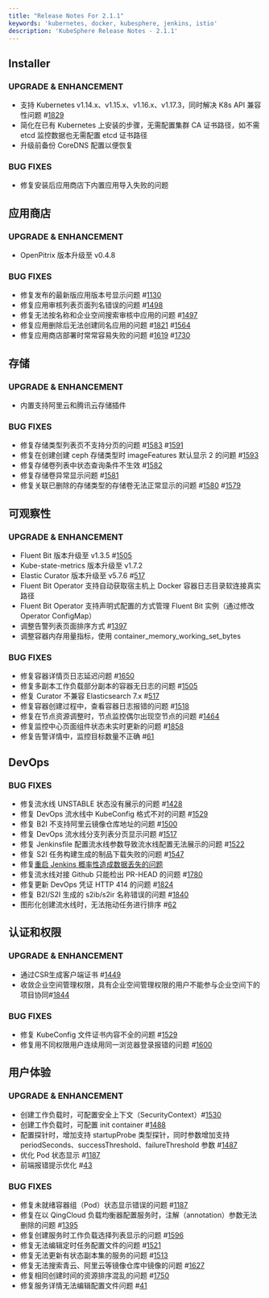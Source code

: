 ```yaml
---
title: "Release Notes For 2.1.1"
keywords: 'kubernetes, docker, kubesphere, jenkins, istio'
description: 'KubeSphere Release Notes - 2.1.1'
---
```


## Installer

### UPGRADE & ENHANCEMENT

- 支持 Kubernetes v1.14.x、v1.15.x、v1.16.x、v1.17.3，同时解决 K8s API 兼容性问题 #[1829](https://github.com/kubesphere/kubesphere/issues/1829)
- 简化在已有 Kubernetes 上安装的步骤，无需配置集群 CA 证书路径，如不需 etcd 监控数据也无需配置 etcd 证书路径
- 升级前备份 CoreDNS 配置以便恢复

### BUG FIXES

- 修复安装后应用商店下内置应用导入失败的问题

## 应用商店

### UPGRADE & ENHANCEMENT

- OpenPitrix 版本升级至 v0.4.8

### BUG FIXES

- 修复发布的最新版应用版本号显示问题 #[1130](https://github.com/kubesphere/kubesphere/issues/1130)
- 修复应用审核列表页面列名错误的问题 #[1498](https://github.com/kubesphere/kubesphere/issues/1498)
- 修复无法按名称和企业空间搜索审核中应用的问题 #[1497](https://github.com/kubesphere/kubesphere/issues/1497)
- 修复应用删除后无法创建同名应用的问题 #[1821](https://github.com/kubesphere/kubesphere/pull/1821) #[1564](https://github.com/kubesphere/kubesphere/issues/1564)
- 修复应用商店部署时常常容易失败的问题 #[1619](https://github.com/kubesphere/kubesphere/issues/1619) #[1730](https://github.com/kubesphere/kubesphere/issues/1730)

## 存储

### UPGRADE & ENHANCEMENT

- 内置支持阿里云和腾讯云存储插件

### BUG FIXES

- 修复存储类型列表页不支持分页的问题 #[1583](https://github.com/kubesphere/kubesphere/issues/1583) #[1591](https://github.com/kubesphere/kubesphere/issues/1591)
- 修复在创建创建 ceph 存储类型时 imageFeatures 默认显示 2 的问题 #[1593](https://github.com/kubesphere/kubesphere/issues/1593)
- 修复存储卷列表中状态查询条件不生效 #[1582](https://github.com/kubesphere/kubesphere/issues/1582)
- 修复存储卷异常显示问题 #[1581](https://github.com/kubesphere/kubesphere/issues/1581)
- 修复关联已删除的存储类型的存储卷无法正常显示的问题 #[1580](https://github.com/kubesphere/kubesphere/issues/1580) #[1579](https://github.com/kubesphere/kubesphere/issues/1579)

## 可观察性

### UPGRADE & ENHANCEMENT

- Fluent Bit 版本升级至 v1.3.5 #[1505](https://github.com/kubesphere/kubesphere/issues/1505)
- Kube-state-metrics 版本升级至 v1.7.2
- Elastic Curator 版本升级至 v5.7.6 #[517](https://github.com/kubesphere/ks-installer/issues/517)
- Fluent Bit Operator 支持自动获取宿主机上 Docker 容器日志目录软连接真实路径
- Fluent Bit Operator 支持声明式配置的方式管理 Fluent Bit 实例（通过修改 Operator ConfigMap）
- 调整告警列表页面排序方式 #[1397](https://github.com/kubesphere/kubesphere/issues/1397)
- 调整容器内存用量指标，使用 container_memory_working_set_bytes

### BUG FIXES

- 修复容器详情页日志延迟问题 #[1650](https://github.com/kubesphere/kubesphere/issues/1650)
- 修复多副本工作负载部分副本的容器无日志的问题 #[1505](https://github.com/kubesphere/kubesphere/issues/1505)
- 修复 Curator 不兼容 Elasticsearch 7.x #[517](https://github.com/kubesphere/ks-installer/issues/517)
- 修复容器创建过程中，查看容器日志报错的问题 #[1518](https://github.com/kubesphere/kubesphere/issues/1518)
- 修复在节点资源调整时，节点监控偶尔出现空节点的问题 #[1464](https://github.com/kubesphere/kubesphere/issues/1464)
- 修复监控中心页面组件状态未实时更新的问题 #[1858](https://github.com/kubesphere/kubesphere/issues/1858)
- 修复告警详情中，监控目标数量不正确 #[61](https://github.com/kubesphere/console/issues/61)

## DevOps

### BUG FIXES

- 修复流水线 UNSTABLE 状态没有展示的问题 #[1428](https://github.com/kubesphere/kubesphere/issues/1428)
- 修复 DevOps 流水线中 KubeConfig 格式不对的问题 #[1529](https://github.com/kubesphere/kubesphere/issues/1529)
- 修复 B2I 不支持阿里云镜像仓库地址的问题 #[1500](https://github.com/kubesphere/kubesphere/issues/1500)
- 修复 DevOps 流水线分支列表分页显示问题 #[1517](https://github.com/kubesphere/kubesphere/issues/1517)
- 修复 Jenkinsfile 配置流水线参数导致流水线配置无法展示的问题 #[1522](https://github.com/kubesphere/kubesphere/issues/1522)
- 修复 S2I 任务构建生成的制品下载失败的问题 #[1547](https://github.com/kubesphere/kubesphere/issues/1547)
- 修复[重启 Jenkins 概率性造成数据丢失的问题]( https://kubesphere.com.cn/forum/d/283-jenkins)
- 修复流水线对接 Github 只能检出 PR-HEAD 的问题 #[1780](https://github.com/kubesphere/kubesphere/issues/1780)
- 修复更新 DevOps 凭证  HTTP 414 的问题 #[1824](https://github.com/kubesphere/kubesphere/issues/1824)
- 修复 B2I/S2I 生成的 s2ib/s2ir 名称错误的问题 #[1840](https://github.com/kubesphere/kubesphere/issues/1840)
- 图形化创建流水线时，无法拖动任务进行排序 #[62](https://github.com/kubesphere/console/issues/62)


## 认证和权限

### UPGRADE & ENHANCEMENT

- 通过CSR生成客户端证书 #[1449](https://github.com/kubesphere/kubesphere/issues/1449)
- 收敛企业空间管理权限，具有企业空间管理权限的用户不能参与企业空间下的项目协同#[1844](https://github.com/kubesphere/kubesphere/issues/1844)

### BUG FIXES

- 修复 KubeConfig 文件证书内容不全的问题 #[1529](https://github.com/kubesphere/kubesphere/issues/1529)
- 修复用不同权限用户连续用同一浏览器登录报错的问题 #[1600](https://github.com/kubesphere/kubesphere/issues/1600)

## 用户体验

### UPGRADE & ENHANCEMENT

- 创建工作负载时，可配置安全上下文（SecurityContext）#[1530](https://github.com/kubesphere/kubesphere/issues/1530)
- 创建工作负载时，可配置 init container #[1488](https://github.com/kubesphere/kubesphere/issues/1488)
- 配置探针时，增加支持 startupProbe 类型探针，同时参数增加支持 periodSeconds、successThreshold、failureThreshold 参数 #[1487](https://github.com/kubesphere/kubesphere/issues/1487)
- 优化 Pod 状态显示 #[1187](https://github.com/kubesphere/kubesphere/issues/1187)
- 前端报错提示优化 #[43](https://github.com/kubesphere/console/issues/43)

### BUG FIXES

- 修复未就绪容器组（Pod）状态显示错误的问题 #[1187](https://github.com/kubesphere/kubesphere/issues/1187)
- 修复在以 QingCloud 负载均衡器配置服务时，注解（annotation）参数无法删除的问题 #[1395](https://github.com/kubesphere/kubesphere/issues/1395)
- 修复创建服务时工作负载选择列表显示的问题 #[1596](https://github.com/kubesphere/kubesphere/issues/1596)
- 修复无法编辑定时任务配置文件的问题 #[1521](https://github.com/kubesphere/kubesphere/issues/1521)
- 修复无法更新有状态副本集的服务的问题 #[1513](https://github.com/kubesphere/kubesphere/issues/1513)
- 修复无法搜索青云、阿里云等镜像仓库中镜像的问题 #[1627](https://github.com/kubesphere/kubesphere/issues/1627)
- 修复相同创建时间的资源排序混乱的问题 #[1750](https://github.com/kubesphere/kubesphere/pull/1750)
- 修复服务详情无法编辑配置文件问题 #[41](https://github.com/kubesphere/console/issues/41)
